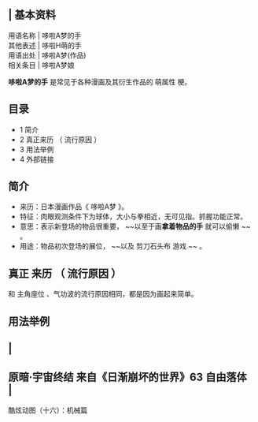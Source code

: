 |  **基本资料**  
---  
用语名称  |  哆啦A梦的手   
其他表述  |  哆啦H萌的手   
用语出处  |  哆啦A梦(作品)   
相关条目  |  哆啦A梦娘   
  
**哆啦A梦的手** 是常见于各种漫画及其衍生作品的  萌属性  梗。

##  目录

  * 1  简介 
  * 2  真正来历  （  流行原因  ） 
  * 3  用法举例 
  * 4  外部链接 

##  简介

  * 来历：日本漫画作品《  哆啦A梦  》。 
  * 特征：肉眼观测条件下为球体，大小与拳相近，无可见指。抓握功能正常。 
  * 意思：表示新登场的物品很重要， ~~以至于画**拿着物品的手** 就可以偷懒 ~~ 。 
  * 用途：物品初次登场的展位， ~~以及 剪刀石头布  游戏 ~~ 。 

##  真正  来历  （  流行原因  ）

和  主角座位  、气功波的流行原因相同，都是因为画起来简单。

##  用法举例

|  
---  
原暗·宇宙终结  来自《日渐崩坏的世界》63 自由落体  
|  
---  
酷炫动图（十六）：机械篇  
  